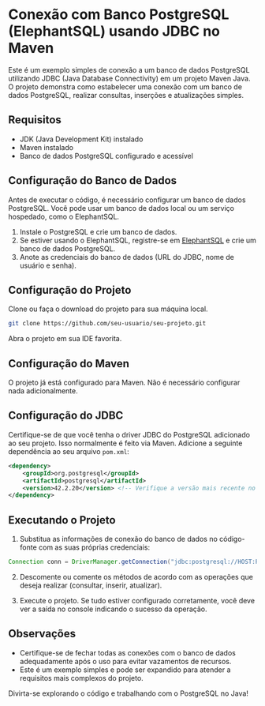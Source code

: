 # Conexão com Banco PostgreSQL (ElephantSQL) usando JDBC no Maven

Este é um exemplo simples de conexão a um banco de dados PostgreSQL utilizando JDBC (Java Database Connectivity) em um projeto Maven Java. O projeto demonstra como estabelecer uma conexão com um banco de dados PostgreSQL, realizar consultas, inserções e atualizações simples.

## Requisitos

- JDK (Java Development Kit) instalado
- Maven instalado
- Banco de dados PostgreSQL configurado e acessível

## Configuração do Banco de Dados

Antes de executar o código, é necessário configurar um banco de dados PostgreSQL. Você pode usar um banco de dados local ou um serviço hospedado, como o ElephantSQL.

1. Instale o PostgreSQL e crie um banco de dados.
2. Se estiver usando o ElephantSQL, registre-se em [ElephantSQL](https://www.elephantsql.com/) e crie um banco de dados PostgreSQL.
3. Anote as credenciais do banco de dados (URL do JDBC, nome de usuário e senha).

## Configuração do Projeto

Clone ou faça o download do projeto para sua máquina local.

```bash
git clone https://github.com/seu-usuario/seu-projeto.git
```

Abra o projeto em sua IDE favorita.

## Configuração do Maven

O projeto já está configurado para Maven. Não é necessário configurar nada adicionalmente.

## Configuração do JDBC

Certifique-se de que você tenha o driver JDBC do PostgreSQL adicionado ao seu projeto. Isso normalmente é feito via Maven. Adicione a seguinte dependência ao seu arquivo `pom.xml`:

```xml
<dependency>
    <groupId>org.postgresql</groupId>
    <artifactId>postgresql</artifactId>
    <version>42.2.20</version> <!-- Verifique a versão mais recente no repositório Maven -->
</dependency>
```

## Executando o Projeto

1. Substitua as informações de conexão do banco de dados no código-fonte com as suas próprias credenciais:

```java
Connection conn = DriverManager.getConnection("jdbc:postgresql://HOST:PORTA/NOME_DO_BANCO", "USUARIO", "SENHA");
```

2. Descomente ou comente os métodos de acordo com as operações que deseja realizar (consultar, inserir, atualizar).

3. Execute o projeto. Se tudo estiver configurado corretamente, você deve ver a saída no console indicando o sucesso da operação.

## Observações

- Certifique-se de fechar todas as conexões com o banco de dados adequadamente após o uso para evitar vazamentos de recursos.
- Este é um exemplo simples e pode ser expandido para atender a requisitos mais complexos do projeto.

Divirta-se explorando o código e trabalhando com o PostgreSQL no Java!

